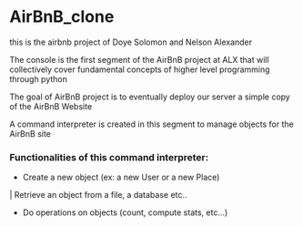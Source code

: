 # AirBnB_clone

this is the airbnb project of Doye Solomon and Nelson Alexander

The console is the first segment of the AirBnB project at ALX that will collectively cover fundamental concepts of higher level programming through python

The goal of AirBnB project is to eventually deploy our server a simple copy of the AirBnB Website

A command interpreter is created in this segment to manage objects for the AirBnB site

### Functionalities of this command interpreter:

*  Create a new object (ex: a new User or a new Place)

|  Retrieve an object from a file, a database etc..

*  Do operations on objects (count, compute stats, etc...)

